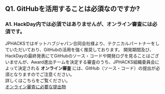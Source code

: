 ## Q1. GitHubを活用することは必須なのですか?
### A1. HackDay内では必須ではありませんが、オンライン審査には必須です。
JPHACKSではギットハブジャパン合同会社様より、テクニカルパートナーをしていただいており、GitHubの活用を強く推奨しております。
開発期間及び、HackDayの最終発表にてGitHubのソース・コードや開発ログを見ることはございませんが、Award進出チームを決定する審査のうち、JPHACKS組織委員会によって決定される **オンライン審査** には、GitHub（ソース・コード）の提出が必須となりますのでご注意ください。  
詳しくはこちらをご覧ください。  
[オンライン審査に必要な提出物](../rules/how-to-judge/#section1)

